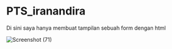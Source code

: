 # PTS_iranandira
Di sini saya hanya membuat tampilan sebuah form  dengan html

![Screenshot (71)](https://user-images.githubusercontent.com/82190659/161273196-99dcd023-0766-47f6-bfc2-35527170a15f.png)
